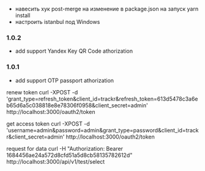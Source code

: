 - навесить хук post-merge на изменение в package.json на запуск yarn install
- настроить istanbul под Windows

### 1.0.2
- add support Yandex Key QR Code athorization

### 1.0.1
- add support OTP passport athorization


renew token
curl -XPOST -d 'grant_type=refresh_token&client_id=trackr&refresh_token=613d5478c3a6eb65d6a5c038818e8e78306f0958&client_secret=admin' http://localhost:3000/oauth2/token

get access token
curl -XPOST -d 'username=admin&password=admin&grant_type=password&client_id=trackr&client_secret=admin' http://localhost:3000/oauth2/token

request for data
curl -H "Authorization: Bearer 1684456ae24a572d8cfd51a5d8cb58135782612d" http://localhost:3000/api/v1/test/select